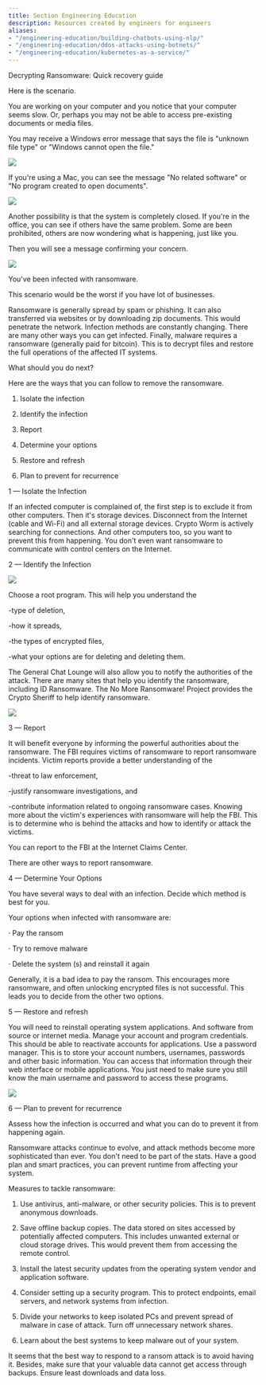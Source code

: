 ```yaml
---
title: Section Engineering Education
description: Resources created by engineers for engineers
aliases:
- "/engineering-education/building-chatbots-using-nlp/"
- "/engineering-education/ddos-attacks-using-botnets/"
- "/engineering-education/kubernetes-as-a-service/"
---
```

Decrypting Ransomware: Quick recovery guide

Here is the scenario.

You are working on your computer and you notice that your computer seems slow. Or, perhaps you may not be able to access pre-existing documents or media files.

You may receive a Windows error message that says the file is &quot;unknown file type&quot; or &quot;Windows cannot open the file.&quot;

![](RackMultipart20200725-4-105rblo_html_b1b132e660a14b50.png)

If you&#39;re using a Mac, you can see the message &quot;No related software&quot; or &quot;No program created to open documents&quot;.

![](RackMultipart20200725-4-105rblo_html_b6565f9049168b52.png)

Another possibility is that the system is completely closed. If you&#39;re in the office, you can see if others have the same problem. Some are been prohibited, others are now wondering what is happening, just like you.

Then you will see a message confirming your concern.

![](RackMultipart20200725-4-105rblo_html_7379724b3b8bd307.png)

You&#39;ve been infected with ransomware.

This scenario would be the worst if you have lot of businesses.

Ransomware is generally spread by spam or phishing. It can also transferred via websites or by downloading zip documents. This would penetrate the network. Infection methods are constantly changing. There are many other ways you can get infected. Finally, malware requires a ransomware (generally paid for bitcoin). This is to decrypt files and restore the full operations of the affected IT systems.

What should you do next?

Here are the ways that you can follow to remove the ransomware.

1. Isolate the infection

2. Identify the infection

3. Report

4. Determine your options

5. Restore and refresh

6. Plan to prevent for recurrence

1 — Isolate the Infection

If an infected computer is complained of, the first step is to exclude it from other computers. Then it&#39;s storage devices. Disconnect from the Internet (cable and Wi-Fi) and all external storage devices. Crypto Worm is actively searching for connections. And other computers too, so you want to prevent this from happening. You don&#39;t even want ransomware to communicate with control centers on the Internet.

2 — Identify the Infection

![](RackMultipart20200725-4-105rblo_html_d9dae30891fd708a.jpg)

Choose a root program. This will help you understand the

-type of deletion,

-how it spreads,

-the types of encrypted files,

-what your options are for deleting and deleting them.

The General Chat Lounge will also allow you to notify the authorities of the attack. There are many sites that help you identify the ransomware, including ID Ransomware. The No More Ransomware! Project provides the Crypto Sheriff to help identify ransomware.

![](RackMultipart20200725-4-105rblo_html_a6b730714e7b95d7.jpg)

3 — Report

It will benefit everyone by informing the powerful authorities about the ransomware. The FBI requires victims of ransomware to report ransomware incidents. Victim reports provide a better understanding of the

-threat to law enforcement,

-justify ransomware investigations, and

-contribute information related to ongoing ransomware cases. Knowing more about the victim&#39;s experiences with ransomware will help the FBI. This is to determine who is behind the attacks and how to identify or attack the victims.

You can report to the FBI at the Internet Claims Center.

There are other ways to report ransomware.

4 — Determine Your Options

You have several ways to deal with an infection. Decide which method is best for you.

Your options when infected with ransomware are:

· Pay the ransom

· Try to remove malware

· Delete the system (s) and reinstall it again

Generally, it is a bad idea to pay the ransom. This encourages more ransomware, and often unlocking encrypted files is not successful. This leads you to decide from the other two options.

5 — Restore and refresh

You will need to reinstall operating system applications. And software from source or internet media. Manage your account and program credentials. This should be able to reactivate accounts for applications. Use a password manager. This is to store your account numbers, usernames, passwords and other basic information. You can access that information through their web interface or mobile applications. You just need to make sure you still know the main username and password to access these programs.

![](RackMultipart20200725-4-105rblo_html_449aff440e36c6cd.png)

6 — Plan to prevent for recurrence

Assess how the infection is occurred and what you can do to prevent it from happening again.

Ransomware attacks continue to evolve, and attack methods become more sophisticated than ever. You don&#39;t need to be part of the stats. Have a good plan and smart practices, you can prevent runtime from affecting your system.

Measures to tackle ransomware:

1. Use antivirus, anti-malware, or other security policies. This is to prevent anonymous downloads.

2. Save offline backup copies. The data stored on sites accessed by potentially affected computers. This includes unwanted external or cloud storage drives. This would prevent them from accessing the remote control.

3. Install the latest security updates from the operating system vendor and application software.

4. Consider setting up a security program. This to protect endpoints, email servers, and network systems from infection.

5. Divide your networks to keep isolated PCs and prevent spread of malware in case of attack. Turn off unnecessary network shares.

6. Learn about the best systems to keep malware out of your system.

It seems that the best way to respond to a ransom attack is to avoid having it. Besides, make sure that your valuable data cannot get access through backups. Ensure least downloads and data loss.